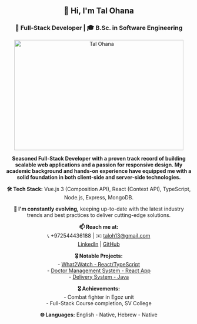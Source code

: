<div align="center">
  <h2>👋 Hi, I'm Tal Ohana</h2>
  <h3>🔭 Full-Stack Developer | 🎓 B.Sc. in Software Engineering</h3>
  <img width="460" height="300" src="https://res.cloudinary.com/dpq7je5lo/image/upload/v1709454707/imageBio_wvskyz.jpg" alt="Tal Ohana">
  <p>
    <strong>Seasoned Full-Stack Developer with a proven track record of building scalable web applications and a passion for responsive design. My academic background and hands-on experience have equipped me with a solid foundation in both client-side and server-side technologies.</strong>
  </p>
  <p>
    <strong>🛠️ Tech Stack:</strong> Vue.js 3 (Composition API), React (Context API), TypeScript, Node.js, Express, MongoDB.
  </p>
  <p>
    <strong>🌱 I'm constantly evolving,</strong> keeping up-to-date with the latest industry trends and best practices to deliver cutting-edge solutions.
  </p>
  <p>
    <strong>📫 Reach me at:</strong> <br>
    📞 +972544436188 | ✉️ <a href="mailto:taloh13@gmail.com">taloh13@gmail.com</a> <br>
    <a href="https://www.linkedin.com/in/tal-ohana-a01abb1b4/">LinkedIn</a> | <a href="https://github.com/talohana55">GitHub</a>
  </p>
  <p>
    <strong>🎖️ Notable Projects:</strong> <br>
    - <a href="https://github.com/talohana55/What2Watch">What2Watch - React/TypeScript</a> <br>
    - <a href="https://github.com/talohana55/DoctorM">Doctor Management System - React App</a> <br>
    - <a href="https://github.com/talohana55/Delivery-System-JAVA">Delivery System - Java</a>
  </p>
  <p>
    <strong>🎖️ Achievements:</strong> <br>
    - Combat fighter in Egoz unit <br>
    - Full-Stack Course completion, SV College
  </p>
  <p>
    <strong>🌐 Languages:</strong> English - Native, Hebrew - Native
  </p>
</div>
